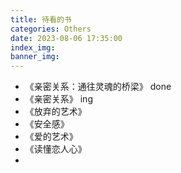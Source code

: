 ```yaml
---
title: 待看的书
categories: Others
date: 2023-08-06 17:35:00
index_img: 
banner_img: 
---
```




- 《亲密关系：通往灵魂的桥梁》 done
- 《亲密关系》   ing
- 《放弃的艺术》
- 《安全感》
- 《爱的艺术》
- 《读懂恋人心》
- 